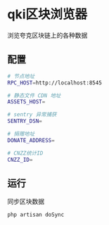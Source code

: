# qki区块浏览器
浏览夸克区块链上的各种数据

## 配置

```bash
# 节点地址
RPC_HOST=http://localhost:8545

# 静态文件 CDN 地址
ASSETS_HOST=

# sentry 异常捕获
SENTRY_DSN=

# 捐赠地址
DONATE_ADDRESS=

# CNZZ统计ID
CNZZ_ID=
```
## 运行
同步区块数据
```
php artisan doSync
```
